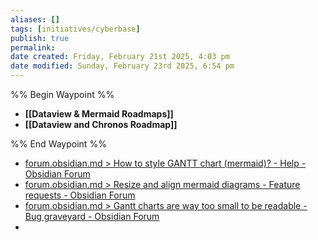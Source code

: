 ```yaml
---
aliases: []
tags: [initiatives/cyberbase]
publish: true
permalink: 
date created: Friday, February 21st 2025, 4:03 pm
date modified: Sunday, February 23rd 2025, 6:54 pm
---
```


%% Begin Waypoint %%
- **[[Dataview & Mermaid Roadmaps]]**
- **[[Dataview and Chronos Roadmap]]**

%% End Waypoint %%

- [forum.obsidian.md > How to style GANTT chart (mermaid)? - Help - Obsidian Forum](https://forum.obsidian.md/t/how-to-style-gantt-chart-mermaid/47883/5)
- [forum.obsidian.md > Resize and align mermaid diagrams - Feature requests - Obsidian Forum](https://forum.obsidian.md/t/resize-and-align-mermaid-diagrams/7019)
- [forum.obsidian.md > Gantt charts are way too small to be readable - Bug graveyard - Obsidian Forum](https://forum.obsidian.md/t/gantt-charts-are-way-too-small-to-be-readable/7017)
- 


